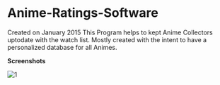 # Anime-Ratings-Software
Created on January 2015 This Program helps to kept Anime Collectors uptodate with the watch list.
Mostly created with the intent to have a personalized database for all Animes.

<b>Screenshots</b>

![1](https://user-images.githubusercontent.com/24821864/134786438-3a1ba3cf-fd82-40dc-a407-c0c193744df3.png)
